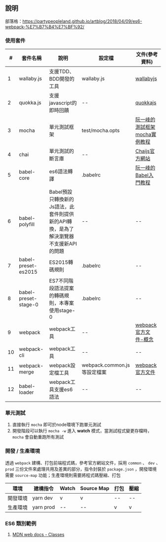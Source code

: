 ## 說明 ##
部落格：https://partypeopleland.github.io/artblog/2018/04/09/es6-webpack-%E7%B7%B4%E7%BF%92/


### 使用套件

| #| 套件名稱 | 說明 | 設定檔 | 文件(參考資料) |
|---|---|---|---|---|
| 1 |wallaby.js | 支援TDD、BDD開發的工具 | wallaby.js | [wallabyjs](https://wallabyjs.com/docs/) |
| 2 |quokka.js | 支援javascript的即時回饋 | -- | [quokkajs](https://quokkajs.com/docs/) |
| 3 | mocha | 單元測試框架 | test/mocha.opts | [阮一峰的測試框架mocha實例教程](http://www.ruanyifeng.com/blog/2015/12/a-mocha-tutorial-of-examples.html)|
| 4 | chai | 單元測試的斷言庫 | -- | [Chaijs官方網站](http://www.chaijs.com/)|
| 5 | babel-core | es6語法轉譯 | .babelrc | [阮一峰的Babel入門教程](http://www.ruanyifeng.com/blog/2016/01/babel.html) |
| 6 | babel-polyfill | Babel預設只轉換新的Js語法，此套件則提供新的API轉換，是為了解決瀏覽器不支援新API的問題 | -- | -- |
| 7 | babel-preset-es2015 | ES2015轉碼規則 | .babelrc | -- |
| 8 | babel-preset-stage-0 | ES7不同階段語法提案的轉碼規則，本專案使用stage-0 | .babelrc | -- |
| 9 | webpack | webpack工具 | -- | [webpack官方文件-概念](https://doc.webpack-china.org/concepts/) |
| 10 | webpack-cli | webpack工具 | -- | -- |
| 11 | webpack-merge | webpack設定檔工具 | webpack.common.js等設定檔案 | [webpack官方文件](https://doc.webpack-china.org/guides/production/) |
| 12 | babel-loader | webpack工具支援es6語法 | -- | -- |


### 單元測試 ###
1. 直接執行 `mocha` 即可於node環境下跑單元測試
1. 開發階段可以執行 `mocha -w` 進入 **watch** 模式，當測試程式變更存檔時， `mocha` 會自動重跑所有測試

### 開發 / 生產環境 ###
透過 `webpack` 建構、打包前端程式碼，參考官方網站文件，採用 `common` 、 `dev` 、 `prod` 三份文件來處理共用及差異的部分，指令封裝於 `package.json` ，開發環境需要 `source-map` 功能；生產環境則需要將程式碼壓縮、打包

| 環境 | 建構指令 | Watch | Source Map | 打包 | 壓縮 |
|---|---|---|---|---|---|
| 開發環境 | yarn dev | v | v | -- | -- |
| 生產環境 | yarn prod | -- | -- | v | v |

### ES6 類別範例 ###
1. [MDN web docs - Classes](https://developer.mozilla.org/zh-TW/docs/Web/JavaScript/Reference/Classes)
